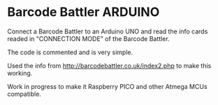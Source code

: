 # Barcode Battler ARDUINO

Connect a Barcode Battler to an Arduino UNO and read the info cards readed in "CONNECTION MODE" of the Barcode Battler.

The code is commented and is very simple.

Used the info from http://barcodebattler.co.uk/index2.php to make this working.

Work in progress to make it Raspberry PICO and other Atmega MCUs compatible.
